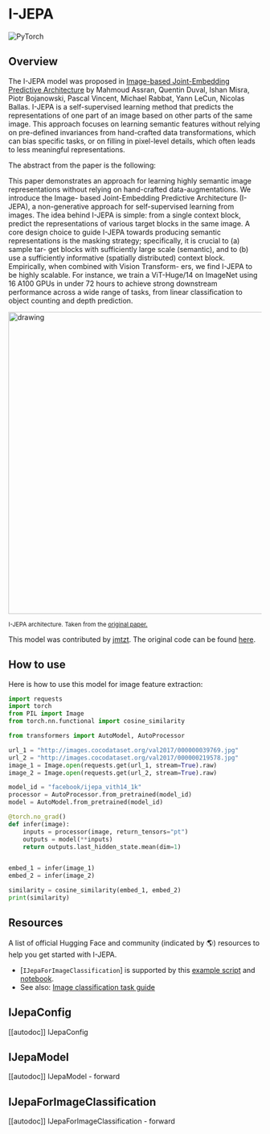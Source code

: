 <!--Copyright 2024 The HuggingFace Team. All rights reserved.

Licensed under the Apache License, Version 2.0 (the "License"); you may not use this file except in compliance with
the License. You may obtain a copy of the License at

http://www.apache.org/licenses/LICENSE-2.0

Unless required by applicable law or agreed to in writing, software distributed under the License is distributed on
an "AS IS" BASIS, WITHOUT WARRANTIES OR CONDITIONS OF ANY KIND, either express or implied. See the License for the
specific language governing permissions and limitations under the License.

⚠️ Note that this file is in Markdown but contain specific syntax for our doc-builder (similar to MDX) that may not be
rendered properly in your Markdown viewer.

-->

# I-JEPA

<img alt="PyTorch" src="https://img.shields.io/badge/PyTorch-DE3412?style=flat&logo=pytorch&logoColor=white">

## Overview

The I-JEPA model was proposed in [Image-based Joint-Embedding Predictive Architecture](https://arxiv.org/abs/2301.08243) by Mahmoud Assran, Quentin Duval, Ishan Misra, Piotr Bojanowski, Pascal Vincent, Michael Rabbat, Yann LeCun, Nicolas Ballas.
I-JEPA is a self-supervised learning method that predicts the representations of one part of an image based on other parts of the same image. This approach focuses on learning semantic features without relying on pre-defined invariances from hand-crafted data transformations, which can bias specific tasks, or on filling in pixel-level details, which often leads to less meaningful representations.

The abstract from the paper is the following:

This paper demonstrates an approach for learning highly semantic image representations without relying on hand-crafted data-augmentations. We introduce the Image- based Joint-Embedding Predictive Architecture (I-JEPA), a non-generative approach for self-supervised learning from images. The idea behind I-JEPA is simple: from a single context block, predict the representations of various target blocks in the same image. A core design choice to guide I-JEPA towards producing semantic representations is the masking strategy; specifically, it is crucial to (a) sample tar- get blocks with sufficiently large scale (semantic), and to (b) use a sufficiently informative (spatially distributed) context block. Empirically, when combined with Vision Transform- ers, we find I-JEPA to be highly scalable. For instance, we train a ViT-Huge/14 on ImageNet using 16 A100 GPUs in under 72 hours to achieve strong downstream performance across a wide range of tasks, from linear classification to object counting and depth prediction.

<img src="https://huggingface.co/datasets/huggingface/documentation-images/resolve/main/transformers/model_doc/ijepa_architecture.jpg"
alt="drawing" width="600"/>

<small> I-JEPA architecture. Taken from the <a href="https://arxiv.org/abs/2301.08243">original paper.</a> </small>

This model was contributed by [jmtzt](https://huggingface.co/jmtzt).
The original code can be found [here](https://github.com/facebookresearch/ijepa).

## How to use

Here is how to use this model for image feature extraction:

```python
import requests
import torch
from PIL import Image
from torch.nn.functional import cosine_similarity

from transformers import AutoModel, AutoProcessor

url_1 = "http://images.cocodataset.org/val2017/000000039769.jpg"
url_2 = "http://images.cocodataset.org/val2017/000000219578.jpg"
image_1 = Image.open(requests.get(url_1, stream=True).raw)
image_2 = Image.open(requests.get(url_2, stream=True).raw)

model_id = "facebook/ijepa_vith14_1k"
processor = AutoProcessor.from_pretrained(model_id)
model = AutoModel.from_pretrained(model_id)

@torch.no_grad()
def infer(image):
    inputs = processor(image, return_tensors="pt")
    outputs = model(**inputs)
    return outputs.last_hidden_state.mean(dim=1)


embed_1 = infer(image_1)
embed_2 = infer(image_2)

similarity = cosine_similarity(embed_1, embed_2)
print(similarity)
```

## Resources

A list of official Hugging Face and community (indicated by 🌎) resources to help you get started with I-JEPA.

<PipelineTag pipeline="image-classification"/>

- [`IJepaForImageClassification`] is supported by this [example script](https://github.com/huggingface/transformers/tree/main/examples/pytorch/image-classification) and [notebook](https://colab.research.google.com/github/huggingface/notebooks/blob/main/examples/image_classification.ipynb).
- See also: [Image classification task guide](../tasks/image_classification)

## IJepaConfig

[[autodoc]] IJepaConfig

## IJepaModel

[[autodoc]] IJepaModel
    - forward

## IJepaForImageClassification

[[autodoc]] IJepaForImageClassification
    - forward